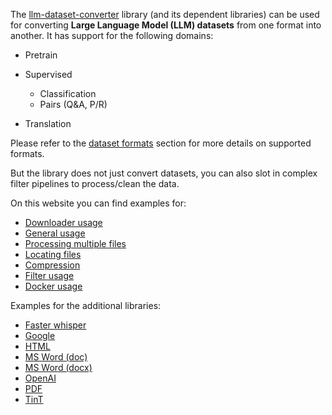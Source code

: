 The [llm-dataset-converter](https://github.com/waikato-llm/llm-dataset-converter) 
library (and its dependent libraries) can be used for converting **Large Language Model (LLM) datasets** 
from one format into another. It has support for the following domains:

* Pretrain
* Supervised

    * Classification
    * Pairs (Q&A, P/R)

* Translation

Please refer to the [dataset formats](https://github.com/waikato-llm/llm-dataset-converter?tab=readme-ov-file#dataset-formats)
section for more details on supported formats.

But the library does not just convert datasets, you can also slot in complex
filter pipelines to process/clean the data.

On this website you can find examples for:

* [Downloader usage](downloaders.md)
* [General usage](general_usage.md)
* [Processing multiple files](processing_multiple_files.md)
* [Locating files](locating_files.md)
* [Compression](compression.md)
* [Filter usage](filters.md)
* [Docker usage](docker.md)

Examples for the additional libraries:

* [Faster whisper](faster_whisper.md)
* [Google](google.md)
* [HTML](html.md)
* [MS Word (doc)](doc.md)
* [MS Word (docx)](docx.md)
* [OpenAI](openai.md)
* [PDF](pdf.md)
* [TinT](tint.md)
